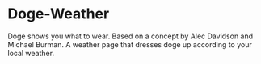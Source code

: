 Doge-Weather
============

Doge shows you what to wear. Based on a concept by Alec Davidson and Michael Burman.
A weather page that dresses doge up according to your local weather.
